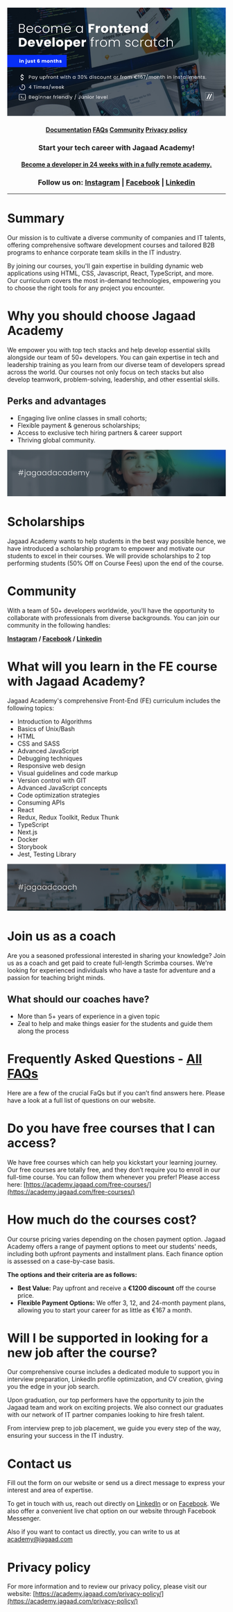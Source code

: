 <p align="center">
<img src="./images/top-banner__.jpg" />
<h4 align="center"> <a href="#">Documentation</a>  <a target="#" href="https://academy.jagaad.com/faqs/">FAQs</a>  <a href="#">Community</a> <a target="#" href="https://academy.jagaad.com/privacy-policy/">Privacy policy</a> </h4>
<h3 align="center">Start your tech career with Jagaad Academy!</h3>
<h4 align="center"><a target="#" href="https://academy.jagaad.com/course/frontend-development/">Become a developer in 24 weeks with in a fully remote academy.</a></h4>
<h3 align="center">Follow us on: <a target="#" href="https://www.instagram.com/academyjagaad/">Instagram</a> | <a target="#" href="https://www.facebook.com/JagaadAcademy">Facebook</a> | <a target="#" href="https://www.linkedin.com/school/jagaad-academy/">Linkedin</a></h3>
<hr align="center" /></p>

# Summary

Our mission is to cultivate a diverse community of companies and IT talents, offering comprehensive software development courses and tailored B2B programs to enhance corporate team skills in the IT industry.

By joining our courses, you'll gain expertise in building dynamic web applications using HTML, CSS, Javascript, React, TypeScript, and more. Our curriculum covers the most in-demand technologies, empowering you to choose the right tools for any project you encounter. 

# Why you should choose Jagaad Academy

We empower you with top tech stacks and help develop essential skills alongside our team of 50+ developers. You can gain expertise in tech and leadership training as you learn from our diverse team of developers spread across the world. Our courses not only focus on tech stacks but also develop teamwork, problem-solving, leadership, and other essential skills.

## Perks and advantages

-   Engaging live online classes in small cohorts;
-   Flexible payment & generous scholarships;
-   Access to exclusive tech hiring partners & career support
-   Thriving global community.

![](./images/hashtag-jagaad-academy.png)

# Scholarships

Jagaad Academy wants to help students in the best way possible hence, we have introduced a scholarship program to empower and motivate our students to excel in their courses. We will provide scholarships to 2 top performing students (50% Off on Course Fees) upon the end of the course. 

# Community

With a team of 50+ developers worldwide, you'll have the opportunity to collaborate with professionals from diverse backgrounds. You can join our community in the following handles:

**[Instagram](https://www.instagram.com/academyjagaad/) / [Facebook](https://www.facebook.com/JagaadAcademy) / [Linkedin](https://www.linkedin.com/school/jagaad-academy/)**

# What will you learn in the FE course with Jagaad Academy?

Jagaad Academy's comprehensive Front-End (FE) curriculum includes the following topics: 

-   Introduction to Algorithms
-   Basics of Unix/Bash
-   HTML
-   CSS and SASS
-   Advanced JavaScript
-   Debugging techniques
-   Responsive web design
-   Visual guidelines and code markup
-   Version control with GIT
-   Advanced JavaScript concepts
-   Code optimization strategies
-   Consuming APIs
-   React
-   Redux, Redux Toolkit, Redux Thunk
-   TypeScript
-   Next.js
-   Docker
-   Storybook
-   Jest, Testing Library

![](./images/hashtag-jagaad-coach.png)

# Join us as a coach 

Are you a seasoned professional interested in sharing your knowledge? Join us as a coach and get paid to create full-length Scrimba courses. We're looking for experienced individuals who have a taste for adventure and a passion for teaching bright minds. 

## What should our coaches have? 

-   More than 5+ years of experience in a given topic
-   Zeal to help and make things easier for the students and guide them along the process

# Frequently Asked Questions - [All FAQs](https://academy.jagaad.com/faq/)

Here are a few of the crucial FaQs but if you can’t find answers here. Please have a look at a full list of questions on our website.

# Do you have free courses that I can access?

We have free courses which can help you kickstart your learning journey. Our free courses are totally free, and they don’t require you to enroll in our full-time course. You can follow them whenever you prefer! Please access here:  [https://academy.jagaad.com/free-courses/](https://academy.jagaad.com/free-courses/)

# How much do the courses cost?

Our course pricing varies depending on the chosen payment option. Jagaad Academy offers a range of payment options to meet our students' needs, including both upfront payments and installment plans. Each finance option is assessed on a case-by-case basis.

<b>The options and their criteria are as follows:</b>
-   <b>Best Value:</b> Pay upfront and receive a <b>€1200 discount</b> off the course price.
-   <b>Flexible Payment Options:</b> We offer 3, 12, and 24-month payment plans, allowing you to start your career for as little as €167 a month.

# Will I be supported in looking for a new job after the course?

Our comprehensive course includes a dedicated module to support you in interview preparation, LinkedIn profile optimization, and CV creation, giving you the edge in your job search.

Upon graduation, our top performers have the opportunity to join the Jagaad team and work on exciting projects. We also connect our graduates with our network of IT partner companies looking to hire fresh talent.

From interview prep to job placement, we guide you every step of the way, ensuring your success in the IT industry. 

# Contact us

Fill out the form on our website or send us a direct message to express your interest and area of expertise.

To get in touch with us, reach out directly on [LinkedIn](https://www.linkedin.com/school/jagaad-academy/) or on [Facebook](https://www.facebook.com/JagaadAcademy). We also offer a convenient live chat option on our website through Facebook Messenger.

Also if you want to contact us directly, you can write to us at 
[academy@jagaad.com](mailto:academy@jagaad.com)

# Privacy policy

For more information and to review our privacy policy, please visit our website: 
[https://academy.jagaad.com/privacy-policy/](https://academy.jagaad.com/privacy-policy/)
